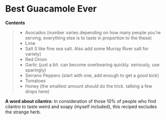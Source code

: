 # Best Guacamole Ever

**Contents**
>* Avocados (number varies depending on how many people you're serving, everything else is to taste in proportion to the these)
>* Lime
>* Salt (I like fine sea salt. Also add some Murray River salt for variety)
>* Red Onion
>* Garlic (just a bit. can become overbearing quickly. seriously, use sparingly)
>* Serrano Peppers (start with one, add enough to get a good kick)
>* Tomatoes
>* Honey (the smallest amount should do the trick. talking a few drops here)

**A word about cilantro:** 
In consideration of those 10% of people who find cilantro to taste weird and soapy (myself included), this reciped excludes the strange herb. 
